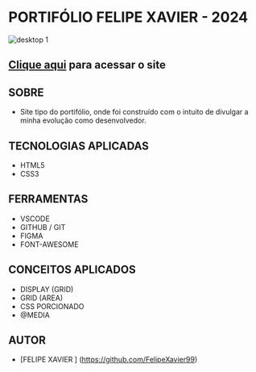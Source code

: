 # **PORTIFÓLIO FELIPE XAVIER - 2024**

![desktop 1](https://github.com/user-attachments/assets/96565e45-6722-4d57-9112-5aa3ad37685e)


    

## [Clique aqui](https://ubiquitous-cascaron-eba84f.netlify.app/) para acessar o site

## **SOBRE**

- Site tipo do portifólio, onde foi construído com o intuito de divulgar a minha evolução como desenvolvedor.



## **TECNOLOGIAS APLICADAS**

- HTML5
- CSS3


## **FERRAMENTAS**

- VSCODE
- GITHUB / GIT
- FIGMA
- FONT-AWESOME


## **CONCEITOS APLICADOS**

- DISPLAY (GRID)
- GRID (AREA)
- CSS PORCIONADO
- @MEDIA

## **AUTOR**

- [FELIPE XAVIER ] (https://github.com/FelipeXavier99)

